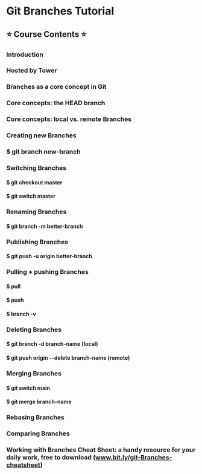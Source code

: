 # Git Branches Tutorial

## ⭐️ Course Contents ⭐️
### Introduction
### Hosted by Tower
### Branches as a core concept in Git
### Core concepts: the HEAD branch
### Core concepts: local vs. remote Branches

### Creating new Branches
### $ git branch new-branch

### Switching Branches
   #### $ git checkout master
   #### $ git switch master

### Renaming Branches
   #### $ git branch -m better-branch

### Publishing Branches
   #### $ git push -u origin better-branch

### Pulling + pushing Branches
   #### $ pull
   #### $ push
   #### $ branch -v


### Deleting Branches
   #### $ git branch -d branch-name (local)
   #### $ git push origin --delete branch-name (remote)

### Merging Branches
   #### $ git switch main
   #### $ git merge branch-name


### Rebasing Branches


### Comparing Branches


### Working with Branches Cheat Sheet: a handy resource for your daily work, free to download (www.bit.ly/git-Branches-cheatsheet)

